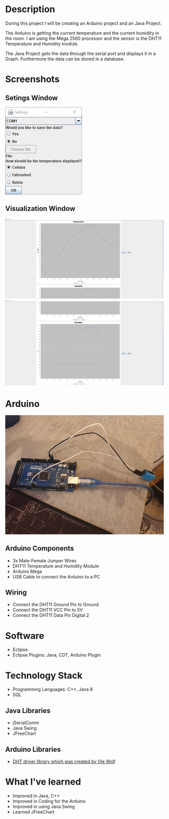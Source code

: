 # Description

During this project I will be creating an Arduino project and an Java Project. 

The Arduino is getting the current temperature and the current humidity in the room. I am using the Mega 2560 processor and the sensor is the DHT11 Temperature and Humidity module. 

The Java Project gets the data through the serial port and displays it in a Graph. Furthermore the data can be stored in a database.

# Screenshots
## Setings Window
![Setings Window](Visualization/.doc/Screenshots/Settings.png)

## Visualization Window
![Visualization Window](Visualization/.doc/Screenshots/Visualization0.png)
![Visualization Window](Visualization/.doc/Screenshots/Visualization1.png)

# Arduino
![Picture of the Arduino](Sensor/.doc/Pictures/ArduinoWithSensor.jpg)

## Arduino Components
* 3x Male-Female Jumper Wires
* DHT11 Temperature and Humidity Module
* Arduino Mega
* USB Cable to connect the Arduino to a PC

## Wiring
* Connect the DHT11 Ground Pin to Ground
* Connect the DHT11 VCC Pin to 5V
* Connect the DHT11 Data Pin Digital 2

# Software
* Eclipse
* Eclipse Plugins: Java, CDT, Arduino Plugin

# Technology Stack
* Programming Languages: C++, Java 8
* SQL

## Java Libraries
* jSerialComm
* Java Swing
* JFreeChart

## Arduino Libraries
* [DHT driver library which was created by Ole Wolf](https://github.com/olewolf/DHT_nonblocking)

# What I've learned
* Improved in Java, C++
* Improved in Coding for the Arduino
* Improved in using Java Swing
* Learned JFreeChart
